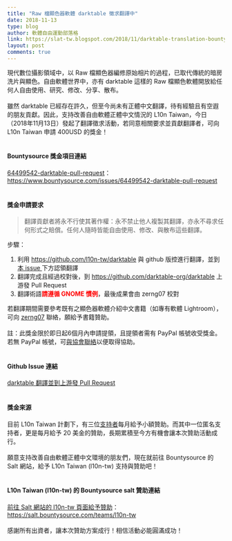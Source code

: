 ```yaml
---
title: "Raw 檔顯色器軟體 darktable 徵求翻譯中"
date: 2018-11-13
type: blog
author: 軟體自由運動部落格
link: https://slat-tw.blogspot.com/2018/11/darktable-translation-bounty.html
layout: post
comments: true
---
```


現代數位攝影領域中，以 Raw 檔顯色器編修原始相片的過程，已取代傳統的暗房洗片與顯色。自由軟體世界中，亦有 darktable 這樣的 Raw 檔顯色軟體開放給任何人自由使用、研究、修改、分享、散布。<br /><br />雖然 darktable 已經存在許久，但至今尚未有正體中文翻譯，待有經驗且有空遐的朋友貢獻。因此，支持改善自由軟體正體中文情況的 L10n Taiwan，今日（2018年11月13日）發起了翻譯徵求活動，若同意相關要求並貢獻翻譯者，可向 L10n Taiwan 申請 400USD 的獎金！<br /><br /><h4>Bountysource 獎金項目連結</h4><a href="https://www.bountysource.com/issues/64499542-darktable-pull-request">64499542-darktable-pull-request</a>：<a href="https://www.bountysource.com/issues/64499542-darktable-pull-request">https://www.bountysource.com/issues/64499542-darktable-pull-request</a><br /><br /><h4>獎金申請要求</h4><blockquote class="tr_bq">翻譯貢獻者將永不行使其著作權：永不禁止他人複製其翻譯，亦永不尋求任何形式之賠償。任何人隨時皆能自由使用、修改、與散布這些翻譯。 </blockquote>步驟：<br /><ol><li>利用 <a href="https://github.com/l10n-tw/darktable">https://github.com/l10n-tw/darktable</a> 與 github 版控進行翻譯，並到<a href="https://github.com/l10n-tw/l10n-tw-translationproject/issues/2">本 issue </a>下方認領翻譯</li><li>翻譯完成且經過校對後，到 <a href="https://github.com/darktable-org/darktable">https://github.com/darktable-org/darktable</a> 上游發 Pull Request</li><li>翻譯術語<span style="color: red;"><b>請遵循 GNOME 慣例</b></span>，最後成果會由 zerng07 校對</li></ol>若翻譯期間需要參考既有之顯色器軟體介紹中文書籍（如專有軟體 Lightroom），可向 <a href="https://github.com/zerng07">zerng07</a> 聯絡，願給予書籍贊助。<br /><br />註：此獎金限於即日起6個月內申請提領，且提領者需有 PayPal 帳號收受獎金。若無 PayPal 帳號，可<a href="mailto:service@slat.org" rel="nofollow" target="_blank">與協會聯絡</a>以便取得協助。<br /><br /><h4>Github Issue 連結</h4><a href="https://github.com/l10n-tw/l10n-tw-translationproject/issues/2">darktable 翻譯並到上游發 Pull Request</a><br /><br /><h4>獎金來源</h4>目前 L10n Taiwan 計劃下，有三位<a href="https://salt.bountysource.com/teams/l10n-tw/supporters">支持者</a>每月給予小額贊助。而其中一位匿名支持者，更是每月給予 20 美金的贊助，長期累積至今方有機會讓本次贊助活動成行。<br /><br />願意支持改善自由軟體正體中文環境的朋友們，現在就前往 Bountysource 的 Salt 網站，給予 L10n Taiwan (l10n-tw) 支持與贊助吧！<br /><br /><h4>L10n Taiwan (l10n-tw) 的 Bountysource salt 贊助連結</h4><a href="https://salt.bountysource.com/teams/l10n-tw">前往 Salt 網站的 l10n-tw 頁面給予贊助</a>：<a href="https://salt.bountysource.com/teams/l10n-tw">https://salt.bountysource.com/teams/l10n-tw</a><br /><br />感謝所有出資者，讓本次贊助方案成行！相信活動必能圓滿成功！&nbsp;